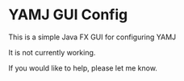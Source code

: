 YAMJ GUI Config
===============

This is a simple Java FX GUI for configuring YAMJ

It is not currently working.

If you would like to help, please let me know.
